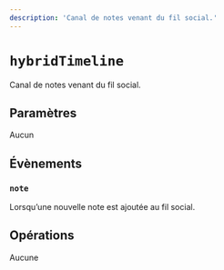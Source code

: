```yaml
---
description: 'Canal de notes venant du fil social.'
---
```


# `hybridTimeline`

Canal de notes venant du fil social.

## Paramètres

Aucun

## Évènements

### `note`

<MkSchemaViewer :schema="{
	$ref: 'misskey://Note'
}"/>

Lorsqu’une nouvelle note est ajoutée au fil social.

## Opérations

Aucune
